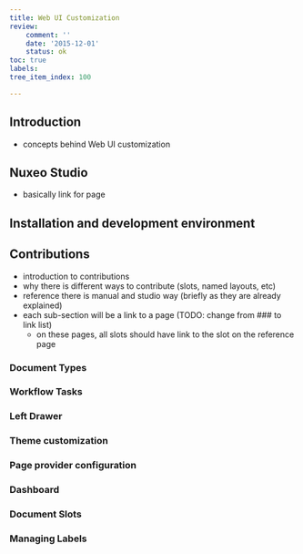 ```yaml
---
title: Web UI Customization
review:
    comment: ''
    date: '2015-12-01'
    status: ok
toc: true
labels:
tree_item_index: 100

---
```

## Introduction

- concepts behind Web UI customization

## Nuxeo Studio

- basically link for page

## Installation and development environment


## Contributions

- introduction to contributions
- why there is different ways to contribute (slots, named layouts, etc)
- reference there is manual and studio way (briefly as they are already explained)
- each sub-section will be a link to a page (TODO: change from ### to link list)
  - on these pages, all slots should have link to the slot on the reference page

### Document Types

### Workflow Tasks

### Left Drawer

### Theme customization

### Page provider configuration

### Dashboard

### Document Slots

### Managing Labels
